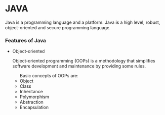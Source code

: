 <h1> JAVA</h1>
<P>Java is a programming language and a platform. Java is a high level, robust, object-oriented and secure programming language.</P>
<H3> Features of Java</H3>
<ul>
  <li>Object-oriented</li>
  <p> Object-oriented programming (OOPs) is a methodology that simplifies software development and maintenance by providing some rules.
<ul>
<caption >Basic concepts of OOPs are:</caption>
    <li> Object</li>
    <li> Class</li>
    <li> Inheritance</li>
    <li> Polymorphism</li>
    <li> Abstraction </li>
   <li> Encapsulation</li>
</ul>
</p>
</ul>
